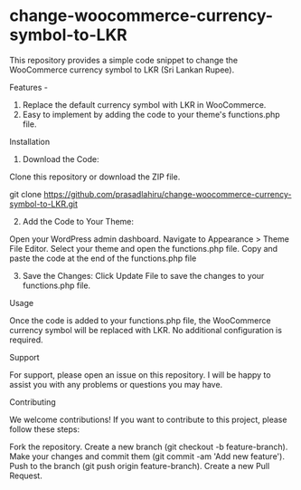 # change-woocommerce-currency-symbol-to-LKR
This repository provides a simple code snippet to change the WooCommerce currency symbol to LKR (Sri Lankan Rupee).

Features -
1. Replace the default currency symbol with LKR in WooCommerce.
2. Easy to implement by adding the code to your theme's functions.php file.

Installation
1. Download the Code:

Clone this repository or download the ZIP file.

git clone https://github.com/prasadlahiru/change-woocommerce-currency-symbol-to-LKR.git

2. Add the Code to Your Theme:

  Open your WordPress admin dashboard.
  Navigate to Appearance > Theme File Editor.
  Select your theme and open the functions.php file.
  Copy and paste the code at the end of the functions.php file

3. Save the Changes:
Click Update File to save the changes to your functions.php file.

Usage

Once the code is added to your functions.php file, the WooCommerce currency symbol will be replaced with LKR. No additional configuration is required.

Support

For support, please open an issue on this repository. I will be happy to assist you with any problems or questions you may have.

Contributing

We welcome contributions! If you want to contribute to this project, please follow these steps:

Fork the repository.
Create a new branch (git checkout -b feature-branch).
Make your changes and commit them (git commit -am 'Add new feature').
Push to the branch (git push origin feature-branch).
Create a new Pull Request.
